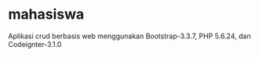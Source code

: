 # mahasiswa
Aplikasi crud berbasis web menggunakan Bootstrap-3.3.7, PHP 5.6.24, dan Codeignter-3.1.0
